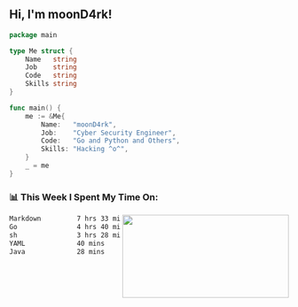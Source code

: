 <h2> Hi, I'm moonD4rk!</h2>

```go
package main

type Me struct {
	Name   string
	Job    string
	Code   string
	Skills string
}

func main() {
	me := &Me{
		Name:   "moonD4rk",
		Job:    "Cyber Security Engineer",
		Code:   "Go and Python and Others",
		Skills: "Hacking ^o^",
	}
	_ = me
}
```

<h3>📊 This Week I Spent My Time On:</h3>
<img align='right' src="https://github-readme-stats.vercel.app/api?username=moond4rk&show_icons=true&theme=radical", width="300" height="150">

<!--START_SECTION:waka-->

```txt
Markdown         7 hrs 33 mins   ███████████░░░░░░░░░░░░░░   44.04 %
Go               4 hrs 40 mins   ██████▓░░░░░░░░░░░░░░░░░░   27.22 %
sh               3 hrs 28 mins   █████░░░░░░░░░░░░░░░░░░░░   20.24 %
YAML             40 mins         █░░░░░░░░░░░░░░░░░░░░░░░░   03.91 %
Java             28 mins         ▓░░░░░░░░░░░░░░░░░░░░░░░░   02.73 %
```

<!--END_SECTION:waka-->

